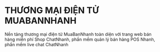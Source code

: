 # THƯƠNG MẠI ĐIỆN TỬ MUABANNHANH
Nền tảng thương mại điện tử MuaBanNhanh toàn diện với trang web bán hàng miễn phí Shop ChatNhanh, phần mềm quản lý bán hàng POS Nhanh, phần mềm live chat ChatNhanh
